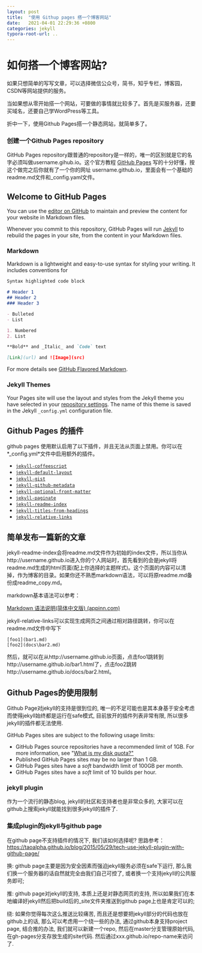 ```yaml
---
layout: post
title:  "使用 Githup pages 搭一个博客网站"
date:   2021-04-01 22:29:36 +0800
categories: jekyll
typora-root-url: ..
---
```


# 如何搭一个博客网站?

如果只想简单的写写文章，可以选择微信公众号，简书，知乎专栏，博客园，CSDN等网站提供的服务。	

当如果想从零开始搭一个网站，可要做的事情就比较多了。首先是买服务器，还要买域名，还要自己学WordPress等工具。

折中一下，使用Github Pages搭一个静态网站，就简单多了。

### 创建一个Github Pages repository

GitHub Pages repository跟普通的repository是一样的，唯一的区别就是它的名字必须叫做username.gihub.io。这个官方教程 [GitHub Pages](https://pages.github.com) 写的十分好懂，按这个做完之后你就有了一个你的网址 username.github.io，里面会有一个基础的readme.md文件和_config.yaml文件。

## Welcome to GitHub Pages

You can use the [editor on GitHub](https://github.com/zph-programmer/zph-programer.github.io/edit/main/README.md) to maintain and preview the content for your website in Markdown files.

Whenever you commit to this repository, GitHub Pages will run [Jekyll](https://jekyllrb.com/) to rebuild the pages in your site, from the content in your Markdown files.

### Markdown

Markdown is a lightweight and easy-to-use syntax for styling your writing. It includes conventions for

```markdown
Syntax highlighted code block

# Header 1
## Header 2
### Header 3

- Bulleted
- List

1. Numbered
2. List

**Bold** and _Italic_ and `Code` text

[Link](url) and ![Image](src)
```

For more details see [GitHub Flavored Markdown](https://guides.github.com/features/mastering-markdown/).

### Jekyll Themes

Your Pages site will use the layout and styles from the Jekyll theme you have selected in your [repository settings](https://github.com/zph-programmer/zph-programer.github.io/settings). The name of this theme is saved in the Jekyll `_config.yml` configuration file.



## Github Pages 的插件

github pages 使用默认启用了以下插件，并且无法从页面上禁用。你可以在*_config.yml*文件中启用额外的插件。 

- [`jekyll-coffeescript`](https://github.com/jekyll/jekyll-coffeescript)
- [`jekyll-default-layout`](https://github.com/benbalter/jekyll-default-layout)
- [`jekyll-gist`](https://github.com/jekyll/jekyll-gist)
- [`jekyll-github-metadata`](https://github.com/jekyll/github-metadata)
- [`jekyll-optional-front-matter`](https://github.com/benbalter/jekyll-optional-front-matter)
- [`jekyll-paginate`](https://github.com/jekyll/jekyll-paginate)
- [`jekyll-readme-index`](https://github.com/benbalter/jekyll-readme-index)
- [`jekyll-titles-from-headings`](https://github.com/benbalter/jekyll-titles-from-headings)
- [`jekyll-relative-links`](https://github.com/benbalter/jekyll-relative-links)

## 简单发布一篇新的文章

jekyll-readme-index会将readme.md文件作为初始的index文件，所以当你从http://username.github.io进入你的个人网站时，首先看到的会是jekyll将readme.md生成的html页面(配上你选择的主题样式)。这个页面的内容可以清掉，作为博客的目录。如果你还不熟悉markdown语法，可以将原readme.md备份成readme_copy.md。

markdown基本语法可以参考：

[Markdown 语法说明(简体中文版) (appinn.com)](https://www.appinn.com/markdown/)

jekyll-relative-links可以实现生成网页之间通过相对路径跳转，你可以在readme.md文件中写下

```
[foo1](bar1.md)
[foo2](docs\bar2.md)
```

然后，就可以在从http://username.github.io页面，点击foo1跳转到http://username.github.io/bar1.html了，点击foo2跳转http://username.github.io/docs/bar2.html。



## Github Pages的使用限制

Github Page对jekyll的支持是很到位的, 唯一的不足可能也是其本身基于安全考虑而使得jekyll始终都是运行在safe模式, 目前放开的插件列表非常有限, 所以很多jekyll的插件都无法使用. 

GitHub Pages sites are subject to the following usage limits:

- GitHub Pages source repositories have a recommended limit of 1GB. For more information, see "[What is my disk quota?"](https://docs.github.com/en/articles/what-is-my-disk-quota/#file-and-repository-size-limitations)
- Published GitHub Pages sites may be no larger than 1 GB.
- GitHub Pages sites have a *soft* bandwidth limit of 100GB per month.
- GitHub Pages sites have a *soft* limit of 10 builds per hour.

 
### jekyll plugin
 作为一个流行的静态blog, jekyll的社区和支持者也是非常众多的, 大家可以在github上搜索jekyll就能找到很多jekyll的插件了. 

### 集成plugin的jekyll与github page
  在github page不支持插件的情况下, 我们该如何选择呢?
  思路参考：https://taoalpha.github.io/blog/2015/05/29/tech-use-jekyll-plugin-with-github-page/

换: github page主要是因为安全因素而强迫jekyll服务必须在safe下运行, 那么我们换一个服务器的话自然就完全由我们自己可控了, 或者换一个支持jekyll的公共服务即可;

推: github page对jekyll的支持, 本质上还是对静态网页的支持, 所以如果我们在本地编译好jekyll然后把build后的_site文件夹推送到github page上也是肯定可以的;

绕: 如果你觉得每次这么推送比较痛苦, 而且还是想要把jekyll部分的代码也放在github上的话, 那么可以考虑用一个绕一些的办法, 通过github本身支持project page, 结合推的办法, 我们就可以新建一个repo, 然后在master分支管理原始代码, 在gh-pages分支存放生成的site代码. 然后通过xxx.github.io/repo-name来访问了.


